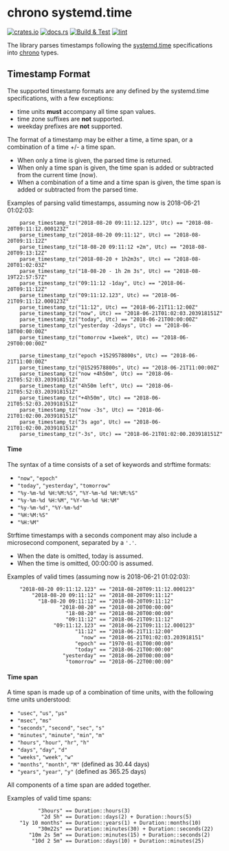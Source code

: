 # chrono systemd.time

[![crates.io](https://img.shields.io/crates/v/chrono-systemd-time.svg)](https://crates.io/crates/chrono-systemd-time)
[![docs.rs](https://docs.rs/chrono-systemd-time/badge.svg)](https://docs.rs/chrono-systemd-time/)
[![Build & Test](https://github.com/Odoh/chrono-systemd-time/actions/workflows/test.yml/badge.svg)](https://github.com/Odoh/chrono-systemd-time/actions/workflows/test.yml)
[![lint](https://github.com/Odoh/chrono-systemd-time/actions/workflows/lint.yml/badge.svg)](https://github.com/Odoh/chrono-systemd-time/actions/workflows/lint.yml)

The library parses timestamps following the [systemd.time] specifications into [chrono] types.

[chrono-systemd-time]: https://docs.rs/chrono-systemd-time/
[systemd.time]: https://www.freedesktop.org/software/systemd/man/systemd.time.html
[chrono]: https://docs.rs/chrono/

## Timestamp Format

The supported timestamp formats are any defined by the systemd.time specifications, with a few exceptions:
* time units **must** accompany all time span values.
* time zone suffixes are **not** supported.
* weekday prefixes are **not** supported.

The format of a timestamp may be either a time, a time span, or a combination of a time +/- a time span.
* When only a time is given, the parsed time is returned.
* When only a time span is given, the time span is added or subtracted from the current time (now).
* When a combination of a time and a time span is given, the time span is added or subtracted from the parsed time.

Examples of parsing valid timestamps, assuming now is 2018-06-21 01:02:03:
```rust,ignore
    parse_timestamp_tz("2018-08-20 09:11:12.123", Utc) == "2018-08-20T09:11:12.000123Z"
    parse_timestamp_tz("2018-08-20 09:11:12", Utc) == "2018-08-20T09:11:12Z"
    parse_timestamp_tz("18-08-20 09:11:12 +2m", Utc) == "2018-08-20T09:13:12Z"
    parse_timestamp_tz("2018-08-20 + 1h2m3s", Utc) == "2018-08-20T01:02:03Z"
    parse_timestamp_tz("18-08-20 - 1h 2m 3s", Utc) == "2018-08-19T22:57:57Z"
    parse_timestamp_tz("09:11:12 -1day", Utc) == "2018-06-20T09:11:12Z"
    parse_timestamp_tz("09:11:12.123", Utc) == "2018-06-21T09:11:12.000123Z"
    parse_timestamp_tz("11:12", Utc) == "2018-06-21T11:12:00Z"
    parse_timestamp_tz("now", Utc) == "2018-06-21T01:02:03.203918151Z"
    parse_timestamp_tz("today", Utc) == "2018-06-21T00:00:00Z"
    parse_timestamp_tz("yesterday -2days", Utc) == "2018-06-18T00:00:00Z"
    parse_timestamp_tz("tomorrow +1week", Utc) == "2018-06-29T00:00:00Z"

    parse_timestamp_tz("epoch +1529578800s", Utc) == "2018-06-21T11:00:00Z"
    parse_timestamp_tz("@1529578800s", Utc) == "2018-06-21T11:00:00Z"
    parse_timestamp_tz("now +4h50m", Utc) == "2018-06-21T05:52:03.203918151Z"
    parse_timestamp_tz("4h50m left", Utc) == "2018-06-21T05:52:03.203918151Z"
    parse_timestamp_tz("+4h50m", Utc) == "2018-06-21T05:52:03.203918151Z"
    parse_timestamp_tz("now -3s", Utc) == "2018-06-21T01:02:00.203918151Z"
    parse_timestamp_tz("3s ago", Utc) == "2018-06-21T01:02:00.203918151Z"
    parse_timestamp_tz("-3s", Utc) == "2018-06-21T01:02:00.203918151Z"
```

#### Time
The syntax of a time consists of a set of keywords and strftime formats:
* `"now"`, `"epoch"`
* `"today"`, `"yesterday"`, `"tomorrow"`
* `"%y-%m-%d %H:%M:%S"`, `"%Y-%m-%d %H:%M:%S"`
* `"%y-%m-%d %H:%M"`, `"%Y-%m-%d %H:%M"`
* `"%y-%m-%d"`, `"%Y-%m-%d"`
* `"%H:%M:%S"`
* `"%H:%M"`

Strftime timestamps with a seconds component may also include a microsecond component, separated by a `'.'`.
* When the date is omitted, today is assumed.
* When the time is omitted, 00:00:00 is assumed.

Examples of valid times (assuming now is 2018-06-21 01:02:03):
```rust,ignore
    "2018-08-20 09:11:12.123" == "2018-08-20T09:11:12.000123"
        "2018-08-20 09:11:12" == "2018-08-20T09:11:12"
          "18-08-20 09:11:12" == "2018-08-20T09:11:12"
                 "2018-08-20" == "2018-08-20T00:00:00"
                   "18-08-20" == "2018-08-20T00:00:00"
                   "09:11:12" == "2018-06-21T09:11:12"
               "09:11:12.123" == "2018-06-21T09:11:12.000123"
                      "11:12" == "2018-06-21T11:12:00"
                        "now" == "2018-06-21T01:02:03.203918151"
                      "epoch" == "1970-01-01T00:00:00"
                      "today" == "2018-06-21T00:00:00"
                  "yesterday" == "2018-06-20T00:00:00"
                   "tomorrow" == "2018-06-22T00:00:00"
```

#### Time span
A time span is made up of a combination of time units, with the following time units understood:
* `"usec"`, `"us"`, `"µs"`
* `"msec"`, `"ms"`
* `"seconds"`, `"second"`, `"sec"`, `"s"`
* `"minutes"`, `"minute"`, `"min"`, `"m"`
* `"hours"`, `"hour"`, `"hr"`, `"h"`
* `"days"`, `"day"`, `"d"`
* `"weeks"`, `"week"`, `"w"`
* `"months"`, `"month"`, `"M"` (defined as 30.44 days)
* `"years"`, `"year"`, `"y"` (defined as 365.25 days)

All components of a time span are added together.

Examples of valid time spans:
```rust,ignore
          "3hours" == Duration::hours(3)
           "2d 5h" == Duration::days(2) + Duration::hours(5)
    "1y 10 months" == Duration::years(1) + Duration::months(10)
          "30m22s" == Duration::minutes(30) + Duration::seconds(22)
       "10m 2s 5m" == Duration::minutes(15) + Duration::seconds(2)
        "10d 2 5m" == Duration::days(10) + Duration::minutes(25)
```
